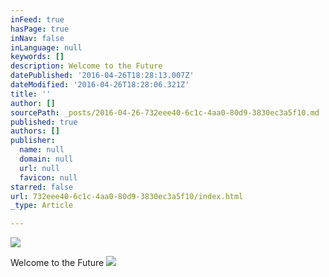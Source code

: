 ```yaml
---
inFeed: true
hasPage: true
inNav: false
inLanguage: null
keywords: []
description: Welcome to the Future
datePublished: '2016-04-26T18:28:13.007Z'
dateModified: '2016-04-26T18:28:06.321Z'
title: ''
author: []
sourcePath: _posts/2016-04-26-732eee40-6c1c-4aa0-80d9-3830ec3a5f10.md
published: true
authors: []
publisher:
  name: null
  domain: null
  url: null
  favicon: null
starred: false
url: 732eee40-6c1c-4aa0-80d9-3830ec3a5f10/index.html
_type: Article

---
```

![](https://the-grid-user-content.s3-us-west-2.amazonaws.com/0f164213-5184-40e8-9f2f-9bebca8a6323.jpg)

Welcome to the Future
![](https://the-grid-user-content.s3-us-west-2.amazonaws.com/062ce61a-cb5a-470e-99f9-1260843a6939.jpg)